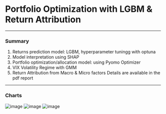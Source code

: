 # Portfolio Optimization with LGBM & Return Attribution
---
### Summary
1. Returns prediction model: LGBM, hyperparameter tuningg with optuna
2. Model interpretation using SHAP
3. Portfolio optimization/allocation model: using Pyomo Optimizer
4. VIX Volatility Regime with GMM
5. Return Attribution from Macro & Micro factors
Details are available in the pdf report
---
### Charts

![image](https://user-images.githubusercontent.com/51481224/219941577-c794fc90-6290-4a4f-ae8a-d41341d62f2a.png)
![image](https://user-images.githubusercontent.com/51481224/219941585-dba7423a-930e-4e3b-95ca-b2d6fcd7f866.png)
![image](https://user-images.githubusercontent.com/51481224/219941600-131a2656-322b-44cd-a728-d6faf54076e4.png)
